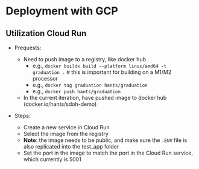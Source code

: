 # Deployment with GCP

## Utilization Cloud Run
- Prequests:
    - Need to push image to a registry, like docker hub 
        - e.g., `docker buildx build --platform linux/amd64 -t graduation .` # this is important for building on a M1/M2 processor 
        - e.g., `docker tag graduation hants/graduation`
        - e.g., `docker push hants/graduation`
    - In the current iteration, have pushed image to docker hub (docker.io/hants/sdoh-demo)

- Steps:
    - Create a new service in Cloud Run
    - Select the image from the registry
    - **Note**: the image needs to be public, and make sure the `.ENV` file is also replicated into the test_app folder
    - Set the port in the image to match the port in the Cloud Run service, which currently is 5001